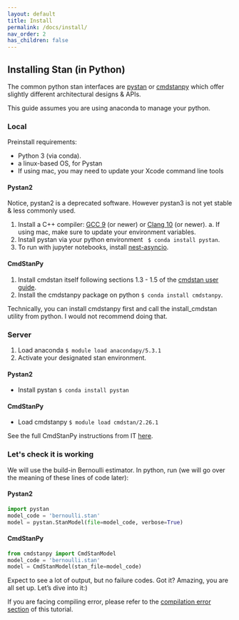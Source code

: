 ```yaml
---
layout: default
title: Install
permalink: /docs/install/
nav_order: 2
has_children: false
---
```


## Installing Stan (in Python)

The common python stan interfaces are [pystan](https://pystan.readthedocs.io/en/latest/) or [cmdstanpy](https://cmdstanpy.readthedocs.io/en/stable-0.9.65/getting_started.html) which offer slightly different architectural designs & APIs.

This guide assumes you are using anaconda to manage your python.




### Local

Preinstall requirements:
* Python 3 (via conda).
* a linux-based OS, for Pystan
* If using mac, you may need to update your Xcode command line tools

#### Pystan2
Notice, pystan2 is a deprecated software. However pystan3 is not yet stable & less commonly used.
1. Install a C++ compiler: [GCC 9](https://gcc.gnu.org/install/) (or newer) or [Clang 10](https://clang.llvm.org/get_started.html) (or newer).
    a. If using mac, make sure to update your environment variables.
2. Install pystan via your python environment ``` $ conda install pystan```.
3. To run with jupyter notebooks, install [nest-asyncio](https://pypi.org/project/nest-asyncio/).


#### CmdStanPy
1. Install cmdstan itself following sections 1.3 - 1.5 of the [cmdstan user guide](https://mc-stan.org/docs/2_26/cmdstan-guide/cmdstan-installation.html#git-clone.section).
2. Install the cmdstanpy package on python ```$ conda install cmdstanpy```.


Technically, you can install cmdstanpy first and call the install_cmdstan utility from python. I would not recommend doing that.


### Server
1. Load anaconda ```$ module load anacondapy/5.3.1```
2. Activate your designated stan environment.

#### Pystan2
* Install pystan ```$ conda install pystan```

#### CmdStanPy
* Load cmdstanpy ```$ module load cmdstan/2.26.1```

See the full CmdStanPy instructions from IT [here](https://gist.github.com/karnigili/c5519b3b62ab494dedf5a0a5a4aebdeb).


### Let's check it is working

We will use the build-in Bernoulli estimator. In python, run (we will go over the meaning of these lines of code later):

#### Pystan2

```python
import pystan
model_code = 'bernoulli.stan'
model = pystan.StanModel(file=model_code, verbose=True)
```

#### CmdStanPy

```python
from cmdstanpy import CmdStanModel
model_code = 'bernoulli.stan'
model = CmdStanModel(stan_file=model_code)
```


Expect to see a lot of output, but no failure codes. Got it? Amazing, you are all set up. Let’s dive into it:)

If you are facing compiling error, please refer to the [compilation error section](https://nivlab.github.io/nivstan/getting_started/#11-compilation-errors) of this tutorial.
